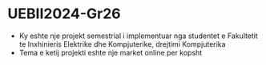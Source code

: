 # UEBII2024-Gr26

- Ky eshte nje projekt semestrial i implementuar nga studentet e Fakultetit te Inxhinieris Elektrike dhe Kompjuterike, drejtimi Kompjuterika
- Tema e ketij projekti eshte nje market online per kopsht
